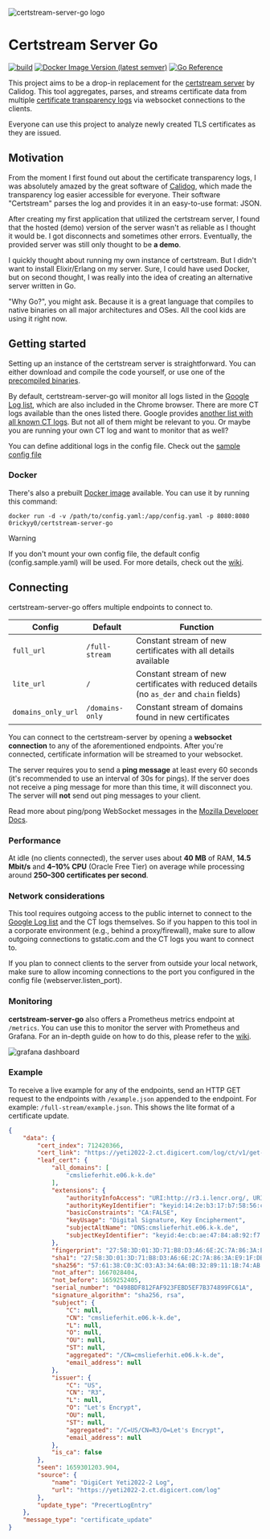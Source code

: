 ![certstream-server-go logo](https://github.com/d-Rickyy-b/certstream-server-go/blob/master/docs/img/certstream-server-go_logo.png?raw=true)

# Certstream Server Go

[![build](https://github.com/d-Rickyy-b/certstream-server-go/actions/workflows/release_build.yml/badge.svg)](https://github.com/d-Rickyy-b/certstream-server-go/actions/workflows/release_build.yml)
[![Docker Image Version (latest semver)](https://img.shields.io/docker/v/0rickyy0/certstream-server-go?label=docker&sort=semver)](https://hub.docker.com/repository/docker/0rickyy0/certstream-server-go)
[![Go Reference](https://pkg.go.dev/badge/github.com/d-Rickyy-b/certstream-server-go.svg)](https://pkg.go.dev/github.com/d-Rickyy-b/certstream-server-go)

This project aims to be a drop-in replacement for the [certstream server](https://github.com/CaliDog/certstream-server/) by Calidog. This tool aggregates, parses, and streams certificate data from multiple [certificate transparency logs](https://www.certificate-transparency.org/what-is-ct) via websocket connections to the clients.

Everyone can use this project to analyze newly created TLS certificates as they are issued.

## Motivation

From the moment I first found out about the certificate transparency logs, I was absolutely amazed by the great software of [Calidog](https://github.com/CaliDog/), which made the transparency log easier accessible for everyone. 
Their software "Certstream" parses the log and provides it in an easy-to-use format: JSON.

After creating my first application that utilized the certstream server, I found that the hosted (demo) version of the server wasn't as reliable as I thought it would be. 
I got disconnects and sometimes other errors. Eventually, the provided server was still only thought to be **a demo**.

I quickly thought about running my own instance of certstream. But I didn't want to install Elixir/Erlang on my server. Sure, I could have used Docker, but on second thought, I was really into the idea of creating an alternative server written in Go.

"Why Go?", you might ask. Because it is a great language that compiles to native binaries on all major architectures and OSes. All the cool kids are using it right now.

## Getting started

Setting up an instance of the certstream server is straightforward. You can either download and compile the code yourself, or use one of the [precompiled binaries](https://github.com/d-Rickyy-b/certstream-server-go/releases).

By default, certstream-server-go will monitor all logs listed in the [Google Log list](https://www.gstatic.com/ct/log_list/v3/log_list.json), which are also included in the Chrome browser. There are more CT logs available than the ones listed there. Google provides [another list with all known CT logs](https://www.gstatic.com/ct/log_list/v3/all_logs_list.json). But not all of them might be relevant to you. Or maybe you are running your own CT log and want to monitor that as well?

You can define additional logs in the config file. Check out the [sample config file](https://github.com/d-Rickyy-b/certstream-server-go/blob/master/config.sample.yaml)

### Docker

There's also a prebuilt [Docker image](https://hub.docker.com/repository/docker/0rickyy0/certstream-server-go) available.
You can use it by running this command:

`docker run -d -v /path/to/config.yaml:/app/config.yaml -p 8080:8080 0rickyy0/certstream-server-go`

> [!WARNING]  
> If you don't mount your own config file, the default config (config.sample.yaml) will be used. For more details, check out the [wiki](https://github.com/d-Rickyy-b/certstream-server-go/wiki/Configuration).

## Connecting

certstream-server-go offers multiple endpoints to connect to.

| Config             | Default         | Function                                                                                  |
|--------------------|-----------------|-------------------------------------------------------------------------------------------|
| `full_url`         | `/full-stream`  | Constant stream of new certificates with all details available                            |
| `lite_url`         | `/`             | Constant stream of new certificates with reduced details (no `as_der` and `chain` fields) |
| `domains_only_url` | `/domains-only` | Constant stream of domains found in new certificates                                      |

You can connect to the certstream-server by opening a **websocket connection** to any of the aforementioned endpoints.
After you're connected, certificate information will be streamed to your websocket.

The server requires you to send a **ping message** at least every 60 seconds (it's recommended to use an interval of 30s for pings). 
If the server does not receive a ping message for more than this time, it will disconnect you. 
The server will **not** send out ping messages to your client.

Read more about ping/pong WebSocket messages in the [Mozilla Developer Docs](https://developer.mozilla.org/en-US/docs/Web/API/WebSockets_API/Writing_WebSocket_servers#pings_and_pongs_the_heartbeat_of_websockets).

### Performance

At idle (no clients connected), the server uses about **40 MB** of RAM, **14.5 Mbit/s** and **4–10% CPU** (Oracle Free Tier) on average while processing around **250–300 certificates per second**.

### Network considerations

This tool requires outgoing access to the public internet to connect to the [Google Log list](https://www.gstatic.com/ct/log_list/v3/log_list.json) and the CT logs themselves.
So if you happen to this tool in a corporate environment (e.g., behind a proxy/firewall), make sure to allow outgoing connections to gstatic.com and the CT logs you want to connect to.

If you plan to connect clients to the server from outside your local network, make sure to allow incoming connections to the port you configured in the config file (webserver.listen_port).

### Monitoring

**certstream-server-go** also offers a Prometheus metrics endpoint at `/metrics`. You can use this to monitor the server with Prometheus and Grafana.
For an in-depth guide on how to do this, please refer to the [wiki](https://github.com/d-Rickyy-b/certstream-server-go/wiki/Collecting-and-Visualizing-Metrics).

![grafana dashboard](https://user-images.githubusercontent.com/5798157/211434271-4350766d-2942-4fcb-8fda-f131f3f61cea.png)

### Example

To receive a live example for any of the endpoints, send an HTTP GET request to the endpoints with `/example.json` appended to the endpoint. 
For example: `/full-stream/example.json`. This shows the lite format of a certificate update.

```json
{
    "data": {
        "cert_index": 712420366,
        "cert_link": "https://yeti2022-2.ct.digicert.com/log/ct/v1/get-entries?start=712420366&end=712420366",
        "leaf_cert": {
            "all_domains": [
                "cmslieferhit.e06.k-k.de"
            ],
            "extensions": {
                "authorityInfoAccess": "URI:http://r3.i.lencr.org/, URI:http://r3.o.lencr.org",
                "authorityKeyIdentifier": "keyid:14:2e:b3:17:b7:58:56:cb:ae:50:09:40:e6:1f:af:9d:8b:14:c2:c6",
                "basicConstraints": "CA:FALSE",
                "keyUsage": "Digital Signature, Key Encipherment",
                "subjectAltName": "DNS:cmslieferhit.e06.k-k.de",
                "subjectKeyIdentifier": "keyid:4e:cb:ae:47:84:a8:92:f7:e7:de:78:d1:00:9e:d9:cc:80:ac:0b:ce"
            },
            "fingerprint": "27:58:3D:01:3D:71:B8:D3:A6:6E:2C:7A:86:3A:E9:1F:DB:F0:1B:5D",
            "sha1": "27:58:3D:01:3D:71:B8:D3:A6:6E:2C:7A:86:3A:E9:1F:DB:F0:1B:5D",
            "sha256": "57:61:38:C0:3C:03:A3:34:6A:0B:32:89:11:1B:74:AB:8A:DF:A5:02:9F:06:43:E6:F3:0E:69:F3:0E:4E:4E:FC",
            "not_after": 1667028404,
            "not_before": 1659252405,
            "serial_number": "0498BDF812FAF923FEBD5EF7B374899FC61A",
            "signature_algorithm": "sha256, rsa",
            "subject": {
                "C": null,
                "CN": "cmslieferhit.e06.k-k.de",
                "L": null,
                "O": null,
                "OU": null,
                "ST": null,
                "aggregated": "/CN=cmslieferhit.e06.k-k.de",
                "email_address": null
            },
            "issuer": {
                "C": "US",
                "CN": "R3",
                "L": null,
                "O": "Let's Encrypt",
                "OU": null,
                "ST": null,
                "aggregated": "/C=US/CN=R3/O=Let's Encrypt",
                "email_address": null
            },
            "is_ca": false
        },
        "seen": 1659301203.904,
        "source": {
            "name": "DigiCert Yeti2022-2 Log",
            "url": "https://yeti2022-2.ct.digicert.com/log"
        },
        "update_type": "PrecertLogEntry"
    },
    "message_type": "certificate_update"
}
```
